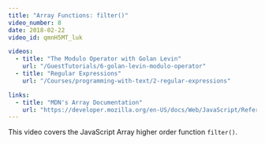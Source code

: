 ```yaml
---
title: "Array Functions: filter()"
video_number: 8
date: 2018-02-22
video_id: qmnH5MT_luk

videos:
  - title: "The Modulo Operator with Golan Levin"
    url: "/GuestTutorials/6-golan-levin-modulo-operator"
  - title: "Regular Expressions"
    url: "/Courses/programming-with-text/2-regular-expressions"

links:
  - title: "MDN's Array Documentation"
    url: "https://developer.mozilla.org/en-US/docs/Web/JavaScript/Reference/Global_Objects/Array"
---
```


This video covers the JavaScript Array higher order function `filter()`.
